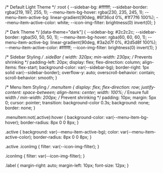 /* Default Light Theme */
:root {
  --sidebar-bg: #ffffff;
  --sidebar-border: rgba(219, 197, 255, 1);
  --menu-item-bg-hover: rgba(230, 235, 245, 1);
  --menu-item-active-bg: linear-gradient(90deg, #6f36cd 0%, #1f77f6 100%);
  --menu-item-active-color: white;
  --icon-img-filter: brightness(0) invert(0);
}

/* Dark Theme */
[data-theme="dark"] {
  --sidebar-bg: #2c2c2c;
  --sidebar-border: rgba(50, 50, 50, 1);
  --menu-item-bg-hover: rgba(60, 60, 60, 1);
  --menu-item-active-bg: linear-gradient(90deg, #3a2d7f 0%, #2d5d8f 100%);
  --menu-item-active-color: #ffffff;
  --icon-img-filter: brightness(0) invert(1);
}

/* Sidebar Styling */
.sideBar {
  width: 320px;
  min-width: 230px; /* Prevents shrinking */
  padding-left: 20px;
  display: flex;
  flex-direction: column;
  align-items: flex-start;
  background-color: var(--sidebar-bg);
  border-right: 1px solid var(--sidebar-border);
  overflow-y: auto;
  overscroll-behavior: contain;
  scroll-behavior: smooth;
}

/* Menu Item Styling */
.menuItem {
  display: flex;
  flex-direction: row;
  justify-content: space-between;
  align-items: center;
  width: 100%; /* Ensure full width */
  min-width: 200px; /* Prevent shrinking */
  padding: 10px;
  margin: 5px 0;
  cursor: pointer;
  transition: background-color 0.3s;
  background: none;
  border: none;
}

.menuItem:not(.active):hover {
  background-color: var(--menu-item-bg-hover);
  border-radius: 8px 0 0 8px;
}

.active {
  background: var(--menu-item-active-bg);
  color: var(--menu-item-active-color);
  border-radius: 8px 0 0 8px;
}

.active .iconImg {
  filter: var(--icon-img-filter);
}

.iconImg {
  filter: var(--icon-img-filter);
}

.label {
  margin-right: auto;
  margin-left: 10px;
  font-size: 12px;
}
